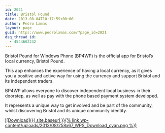 ```yaml
---
id: 2021
title: Bristol Pound
date: 2013-08-04T10:17:59+00:00
author: Pedro Lamas
layout: page
guid: https://www.pedrolamas.com/?page_id=2021
dsq_thread_id:
  - 4544602232
---
```

Bristol Pound for Windows Phone (BP4WP) is the official app for Bristol’s local currency, Bristol Pound.

This app enhances the experience of having a local currency, as it gives you a positive and active way for using the currency and support Bristol and its independent traders.

BP4WP allows everyone to discover independent local business in their doorstep, as well as pay with the phone based payment system developed.

It represents a unique way to get involved and be part of the community, whilst discovering Bristol and its unique community identity.

[![Download]({{ site.baseurl }}{% link wp-content/uploads/2013/08/258x67_WPS_Download_cyan.png %})](http://windowsphone.com/s?appid=35de9c7d-4337-4228-8c76-bec79525bddd)